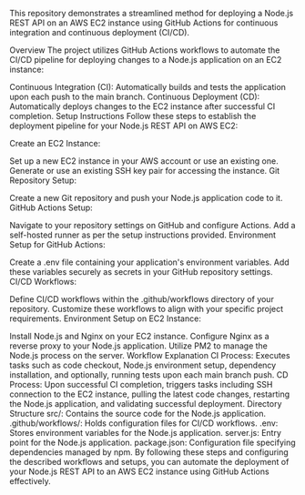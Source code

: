 This repository demonstrates a streamlined method for deploying a Node.js REST API on an AWS EC2 instance using GitHub Actions for continuous integration and continuous deployment (CI/CD).

Overview
The project utilizes GitHub Actions workflows to automate the CI/CD pipeline for deploying changes to a Node.js application on an EC2 instance:

Continuous Integration (CI): Automatically builds and tests the application upon each push to the main branch.
Continuous Deployment (CD): Automatically deploys changes to the EC2 instance after successful CI completion.
Setup Instructions
Follow these steps to establish the deployment pipeline for your Node.js REST API on AWS EC2:

Create an EC2 Instance:

Set up a new EC2 instance in your AWS account or use an existing one.
Generate or use an existing SSH key pair for accessing the instance.
Git Repository Setup:

Create a new Git repository and push your Node.js application code to it.
GitHub Actions Setup:

Navigate to your repository settings on GitHub and configure Actions.
Add a self-hosted runner as per the setup instructions provided.
Environment Setup for GitHub Actions:

Create a .env file containing your application's environment variables.
Add these variables securely as secrets in your GitHub repository settings.
CI/CD Workflows:

Define CI/CD workflows within the .github/workflows directory of your repository.
Customize these workflows to align with your specific project requirements.
Environment Setup on EC2 Instance:

Install Node.js and Nginx on your EC2 instance.
Configure Nginx as a reverse proxy to your Node.js application.
Utilize PM2 to manage the Node.js process on the server.
Workflow Explanation
CI Process: Executes tasks such as code checkout, Node.js environment setup, dependency installation, and optionally, running tests upon each main branch push.
CD Process: Upon successful CI completion, triggers tasks including SSH connection to the EC2 instance, pulling the latest code changes, restarting the Node.js application, and validating successful deployment.
Directory Structure
src/: Contains the source code for the Node.js application.
.github/workflows/: Holds configuration files for CI/CD workflows.
.env: Stores environment variables for the Node.js application.
server.js: Entry point for the Node.js application.
package.json: Configuration file specifying dependencies managed by npm.
By following these steps and configuring the described workflows and setups, you can automate the deployment of your Node.js REST API to an AWS EC2 instance using GitHub Actions effectively.
